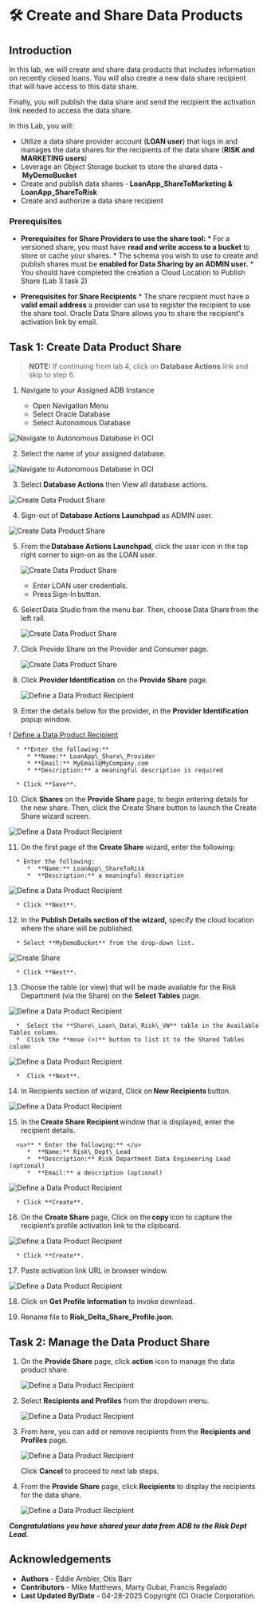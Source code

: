 # 🛠️ Create and Share Data Products

## Introduction

In this lab, we will create and share data products that includes information on recently closed loans.  You will also create a new data share recipient that will have access to this data share.

Finally, you will publish the data share and send the recipient the activation link needed to access the data share.

In this Lab, you will:

* Utilize a data share provider account (**LOAN user**) that logs in and manages the data shares for the recipients of the data share (**RISK and MARKETING users**)
* Leverage an Object Storage bucket to store the shared data - **MyDemoBucket**
* Create and publish data shares - **LoanApp\_ShareToMarketing & LoanApp\_ShareToRisk**
* Create and authorize a data share recipient

### Prerequisites

* **Prerequisites for Share Providers to use the share tool:**
      * For a versioned share, you must have **read and write access to a bucket** to store or cache your shares.
      * The schema you wish to use to create and publish shares must be **enabled for Data Sharing by an ADMIN user.**
      * You should have completed the creation a Cloud Location to Publish Share (Lab 3 task 2)

* **Prerequisites for Share Recipients**
      * The share recipient must have a **valid email address** a provider can use to register the recipient to use the share tool. Oracle Data Share allows you to share the recipient's activation link by email.

## Task 1: Create Data Product Share

   >**NOTE:** If continuing from lab 4, click on **Database Actions** link and skip to step 6.

   1. Navigate to your Assigned ADB Instance

      * Open Navigation Menu
      * Select Oracle Database
      * Select Autonomous Database

   ![Navigate to Autonomous Database in OCI](./images/navigate-to-adb.png)

   2. Select the name of your assigned database.

   ![Navigate to Autonomous Database in OCI](./images/oci-adb-select.png)

   3. Select **Database Actions** then View all database actions.

   ![Create Data Product Share](./images/task1-scrn-3.png "Create Data Product Share")

   4. Sign-out of **Database Actions Launchpad** as ADMIN user.

   ![Create Data Product Share](./images/task1-scrn-4.png "Create Data Product Share")

   5. From the **Database Actions Launchpad**, click the user icon in the top right corner to sign-on as the LOAN user.

      ![Create Data Product Share](./images/task1-scrn-5.png "Create Data Product Share")

      * Enter LOAN user credentials. 
      * Press Sign-In button. 

   6. Select Data Studio from the menu bar. Then, choose Data Share from the left rail.

      ![Create Data Product Share](./images/select-data-share.png "Create Data Product Share")

   7. Click Provide Share on the Provider and Consumer page. 

      ![Create Data Product Share](./images/select-provider-share.png "Create Data Product Share")

   8. Click **Provider Identification** on the **Provide Share** page.

      ![Define a Data Product Recipient](./images/set-provider-id.png "Define a Data Product Recipient")

   9.	Enter the details below for the provider, in the **Provider Identification** popup window.

   ! [Define a Data Product Recipient](./images/define-data-product-share-recipient-5.png "Define a Data Product Recipient")

      * **Enter the following:**
         * **Name:** LoanApp\_Share\_Provider
         * **Email:** MyEmail@MyCompany.com
         * **Description:** a meaningful description is required

      * Click **Save**.

   10. Click **Shares** on the **Provide Share** page, to begin entering details for the new share.  Then, click the Create Share button to launch the Create Share wizard screen.

   ![Define a Data Product Recipient](./images/define-data-product-share-recipient-6.png "Define a Data Product Recipient")

   11.	On the first page of the **Create Share** wizard, enter the following:

      * Enter the following:
         *  **Name:** LoanApp\_ShareToRisk
         *  **Description:** a meaningful description

   ![Define a Data Product Recipient](./images/create-share-general-risk.png "Define a Data Product Recipient")

      * Click **Next**.

   12. In the **Publish Details section of the wizard,** specify the cloud location where the share will be published.

      * Select **MyDemoBucket** from the drop-down list.

   ![Create Share](./images/create-share-bucket.png "Define a Data Product Recipient")

      * Click **Next**.

   13. Choose the table (or view) that will be made available for the Risk Department (via the Share) on the **Select Tables** page.

   ![Define a Data Product Recipient](./images/create-share-select-table-risk.png "Define a Data Product Recipient")

      *  Select the **Share\_Loan\_Data\_Risk\_VW** table in the Available Tables column.
      *  Click the **move (>)** button to list it to the Shared Tables column

   ![Define a Data Product Recipient](./images/select-items-for-share.png "Define a Data Product Recipient")

      *  Click **Next**.

   14. In Recipients section of wizard, Click on **New Recipients** button.

   ![Define a Data Product Recipient](./images/define-data-product-share-recipient-10.png "Define a Data Product Recipient")

   15. In the **Create Share Recipient** window that is displayed, enter the recipient details.

      <u>** * Enter the following:** </u>  
         *  **Name:** Risk\_Dept\_Lead  
         *  **Description:** Risk Department Data Engineering Lead (optional)  
         *  **Email:** a description (optional)  

   ![Define a Data Product Recipient](./images/create-share-recipient-risk.png "Define a Data Product Recipient")

      * Click **Create**.

   16. On the **Create Share** page, Click on the **copy** icon to capture the recipient’s profile activation link to the clipboard. 

   ![Define a Data Product Recipient](./images/create-risk-recipient.png "Define a Data Product Recipient")

      * Click **Create**.

   17. Paste activation link URL in browser window.

   ![Define a Data Product Recipient](./images/paste-activation-link-in-window.png "Define a Data Product Recipient")

   18. Click on **Get Profile Information** to invoke download.

   19. Rename file to **Risk\_Delta\_Share\_Profile.json**.

## Task 2: Manage the Data Product Share

   1. On the **Provide Share** page, click **action** icon to manage the data product share.

      ![Define a Data Product Recipient](./images/manage-data-product-share-risk-1.png "Define a Data Product Recipient")

   2. Select **Recipients and Profiles** from the dropdown menu.

      ![Define a Data Product Recipient](./images/manage-data-product-share-risk-2.png "Define a Data Product Recipient")

   3. From here, you can add or remove recipients from the **Recipients and Profiles** page.

      ![Define a Data Product Recipient](./images/manage-data-product-share-risk-3.png "Define a Data Product Recipient")

      Click **Cancel** to proceed to next lab steps.

   4. From the **Provide Share** page, click **Recipients** to display the recipients for the data share.

      ![Define a Data Product Recipient](./images/create-risk-dept-recipient.png "Define a Data Product Recipient")

   ***Congratulations you have shared your data from ADB to the Risk Dept Lead.***  

## Acknowledgements
* **Authors** - Eddie Ambler, Otis Barr
* **Contributors** - Mike Matthews, Marty Gubar, Francis Regalado
* **Last Updated By/Date** - 04-28-2025
Copyright (C) Oracle Corporation.
